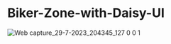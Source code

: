 # Biker-Zone-with-Daisy-UI
![Web capture_29-7-2023_204345_127 0 0 1](https://github.com/FirozTheProgrammer/Biker-Zone-with-Daisy-UI/assets/88380236/bb19ce52-5a49-4d1f-9557-c3a8cfcb9325)
